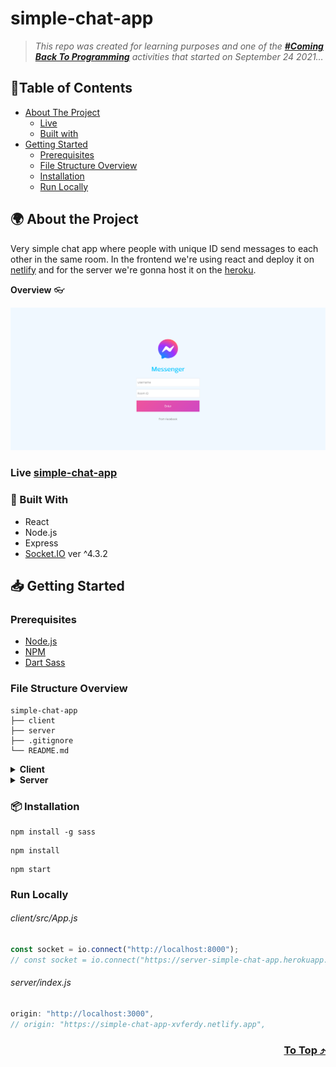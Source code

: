 # simple-chat-app

> _This repo was created for learning purposes and one of the [_**#Coming Back To Programming**_](https://github.com/xvferdy/beginner-portfolio "Beginner Portfolio") activities that started on September 24 2021…_

## :round_pushpin:Table of Contents
- [About The Project](#-about-the-project)
    - [Live](#live-simple-chat-app)
    - [Built with](#-built-with)   
- [Getting Started](#-getting-started)
    - [Prerequisites](#prerequisites)
    - [File Structure Overview](#file-structure-overview)
    - [Installation](#-installation)
    - [Run Locally](#run-locally)

## 🌍 About the Project
Very simple chat app where people with unique ID send messages to each other in the same room. In the frontend we're using react and deploy it on [netlify](https://www.netlify.com/ "Netlify") and for the server we're gonna host it on the [heroku](https://www.heroku.com/platform "Heroku").

**Overview** 👓
<p align="">
  <img src="./client/src/assets/overview3.png">
</p>

### Live [simple-chat-app](https://simple-chat-app-xvferdy.netlify.app/)

### 👀 Built With
- React
- Node.js
- Express
- [Socket.IO](https://socket.io/) ver ^4.3.2


## 📥 Getting Started
### Prerequisites
- [Node.js](https://nodejs.org/en/)
- [NPM](https://www.npmjs.com/)
- [Dart Sass](https://sass-lang.com/dart-sass)

### File Structure Overview
```
simple-chat-app
├── client
├── server
├── .gitignore
└── README.md
```

<details>
    <summary><b>Client</b></summary>

###### ./client
```
client
├── node_modules
├── public
├── src
│   ├── assets
│   ├── hooks
│   ├── stylesheets
│   │   ├── css
│   │   └── scss
│   ├── App.js
│   ├── Chat.js
│   └── index.js
├── package-lock.json
├── package.json
```
</details>

<details>
    <summary><b>Server</b></summary>

###### ./server
```
server
├── node_modules
├── index.js
├── package-lock.json
├── package.json
├── Procfile
└── router.js
```
</details>

### 📦 Installation
```
npm install -g sass
```
```
npm install
```
```
npm start
```

### Run Locally
###### client/src/App.js
```javascript
const socket = io.connect("http://localhost:8000");
// const socket = io.connect("https://server-simple-chat-app.herokuapp.com");
```
###### server/index.js
```javascript
origin: "http://localhost:3000",
// origin: "https://simple-chat-app-xvferdy.netlify.app",
```

<h3 align="right">
      <a href="#simple-chat-app">To Top ⤴️</a>
</h3>
